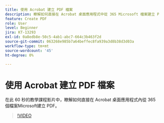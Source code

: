 ```yaml
---
title: 使用 Acrobat 建立 PDF 檔案
description: 瞭解如何直接在 Acrobat 桌面應用程式中從 365 Microsoft 檔案建立 PDF
feature: Create PDF
role: User
level: Beginner
jira: KT-13293
exl-id: 0a8edb8e-50c5-4ab1-abc7-664c3b463f2d
source-git-commit: 063268e985b7a64beffec8fa939a3d8b38d3d03a
workflow-type: tm+mt
source-wordcount: '45'
ht-degree: 0%

---
```


# 使用 Acrobat 建立 PDF 檔案

在此 60 秒的教學課程影片中，瞭解如何直接在 Acrobat 桌面應用程式內從 365 個檔案Microsoft建立 PDF。

>[!VIDEO](https://video.tv.adobe.com/v/342628?quality=12&learn=on&hidetitle=true)
